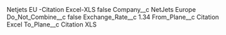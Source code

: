 <?xml version="1.0" encoding="UTF-8"?>
<CustomMetadata xmlns="http://soap.sforce.com/2006/04/metadata" xmlns:xsi="http://www.w3.org/2001/XMLSchema-instance" xmlns:xsd="http://www.w3.org/2001/XMLSchema">
    <label>Netjets EU -Citation Excel-XLS</label>
    <protected>false</protected>
    <values>
        <field>Company__c</field>
        <value xsi:type="xsd:string">NetJets Europe</value>
    </values>
    <values>
        <field>Do_Not_Combine__c</field>
        <value xsi:type="xsd:boolean">false</value>
    </values>
    <values>
        <field>Exchange_Rate__c</field>
        <value xsi:type="xsd:double">1.34</value>
    </values>
    <values>
        <field>From_Plane__c</field>
        <value xsi:type="xsd:string">Citation Excel</value>
    </values>
    <values>
        <field>To_Plane__c</field>
        <value xsi:type="xsd:string">Citation XLS</value>
    </values>
</CustomMetadata>
